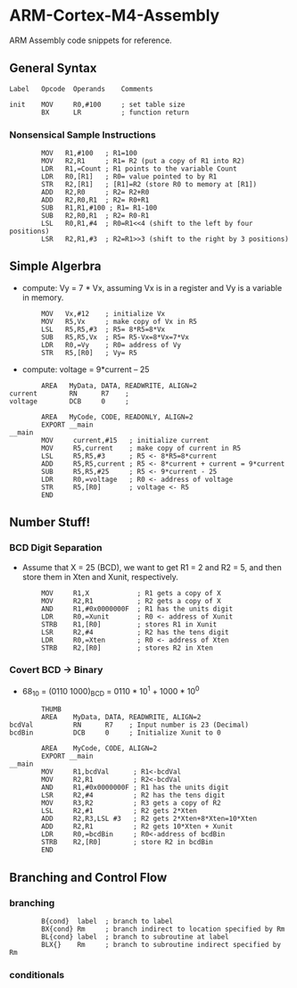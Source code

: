 # ARM-Cortex-M4-Assembly

ARM Assembly code snippets for reference.


## General Syntax

```
Label   Opcode  Operands    Comments

init    MOV     R0,#100     ; set table size
        BX      LR          ; function return
```

### Nonsensical Sample Instructions
```
        MOV   R1,#100   ; R1=100
        MOV   R2,R1     ; R1= R2 (put a copy of R1 into R2)
        LDR   R1,=Count ; R1 points to the variable Count
        LDR   R0,[R1]   ; R0= value pointed to by R1
        STR   R2,[R1]   ; [R1]=R2 (store R0 to memory at [R1])
        ADD   R2,R0     ; R2= R2+R0
        ADD   R2,R0,R1  ; R2= R0+R1
        SUB   R1,R1,#100 ; R1= R1-100
        SUB   R2,R0,R1  ; R2= R0-R1
        LSL   R0,R1,#4  ; R0=R1<<4 (shift to the left by four positions)
        LSR   R2,R1,#3  ; R2=R1>>3 (shift to the right by 3 positions)
```

## Simple Algerbra
* compute: Vy = 7 * Vx, assuming Vx is in a register and Vy is a variable in memory.

```
        MOV   Vx,#12    ; initialize Vx
        MOV   R5,Vx     ; make copy of Vx in R5
        LSL   R5,R5,#3  ; R5= 8*R5=8*Vx
        SUB   R5,R5,Vx  ; R5= R5-Vx=8*Vx=7*Vx
        LDR   R0,=Vy    ; R0= address of Vy
        STR   R5,[R0]   ; Vy= R5
```

* compute: voltage = 9*current – 25

```
        AREA   MyData, DATA, READWRITE, ALIGN=2
current        RN      R7    ;
voltage        DCB     0     ;

        AREA   MyCode, CODE, READONLY, ALIGN=2
        EXPORT __main      
__main
        MOV     current,#15   ; initialize current
        MOV     R5,current    ; make copy of current in R5
        LSL     R5,R5,#3      ; R5 <- 8*R5=8*current
        ADD     R5,R5,current ; R5 <- 8*current + current = 9*current
        SUB     R5,R5,#25     ; R5 <- 9*current - 25
        LDR     R0,=voltage   ; R0 <- address of voltage
        STR     R5,[R0]       ; voltage <- R5
        END
```
## Number Stuff!
### BCD Digit Separation
* Assume that X = 25 (BCD), we want to get R1 = 2 and R2 = 5, and then store them in Xten and Xunit, respectively.

```
        MOV     R1,X            ; R1 gets a copy of X
        MOV     R2,R1           ; R2 gets a copy of X
        AND     R1,#0x0000000F  ; R1 has the units digit
        LDR     R0,=Xunit       ; R0 <- address of Xunit
        STRB    R1,[R0]         ; stores R1 in Xunit
        LSR     R2,#4           ; R2 has the tens digit
        LDR     R0,=Xten        ; R0 <- address of Xten
        STRB    R2,[R0]         ; stores R2 in Xten
```

### Covert BCD -> Binary
* 68<sub>10</sub> = (0110 1000)<sub>BCD</sub> = 0110 * 10<sup>1</sup> + 1000 * 10<sup>0</sup>
```
        THUMB
        AREA    MyData, DATA, READWRITE, ALIGN=2
bcdVal          RN      R7    ; Input number is 23 (Decimal)
bcdBin          DCB     0     ; Initialize Xunit to 0
       
        AREA    MyCode, CODE, ALIGN=2
        EXPORT __main
__main
        MOV     R1,bcdVal      ; R1<-bcdVal
        MOV     R2,R1          ; R2<-bcdVal
        AND     R1,#0x0000000F ; R1 has the units digit
        LSR     R2,#4          ; R2 has the tens digit
        MOV     R3,R2          ; R3 gets a copy of R2
        LSL     R2,#1          ; R2 gets 2*Xten
        ADD     R2,R3,LSL #3   ; R2 gets 2*Xten+8*Xten=10*Xten
        ADD     R2,R1          ; R2 gets 10*Xten + Xunit
        LDR     R0,=bcdBin     ; R0<-address of bcdBin
        STRB    R2,[R0]        ; store R2 in bcdBin
        END
```
## Branching and Control Flow
### branching
```
        B{cond}  label  ; branch to label
        BX{cond} Rm     ; branch indirect to location specified by Rm
        BL{cond} label  ; branch to subroutine at label
        BLX{}    Rm     ; branch to subroutine indirect specified by Rm
```
### conditionals
```
        
```
